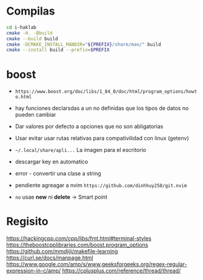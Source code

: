 # Compilas

```sh
cd i-haklab
cmake -H. -Bbuild 
cmake --build build
cmake -DCMAKE_INSTALL_MANDIR="${PREFIX}/share/man/" build  
cmake --install build --prefix=$PREFIX
```

# boost
- `https://www.boost.org/doc/libs/1_84_0/doc/html/program_options/howto.html` 

- hay funciones declarsdas a un no definidas que los tipos de datos no pueden cambiar 


- Dar valores por defecto a opciones que no son abligatorias 

- Usar evitar usar rutas relativas para compativilidad con linux  (getenv)
- `~/.local/share/apli...` La imagen para el escritorio 
- descargar key en automatico 
- error - convertir una clase a string
- pendiente agreagar a nvim `https://github.com/dinhhuy258/git.nvim` 
- `no` usae **new** ni **delete**  -> Smart point 


# Regisito
https://hackingcpp.com/cpp/libs/fmt.html#terminal-styles
https://theboostcpplibraries.com/boost.program_options
https://github.com/mmdjiji/makefile-learning 
https://curl.se/docs/manpage.html
https://www.google.com/amp/s/www.geeksforgeeks.org/regex-regular-expression-in-c/amp/
https://cplusplus.com/reference/thread/thread/
